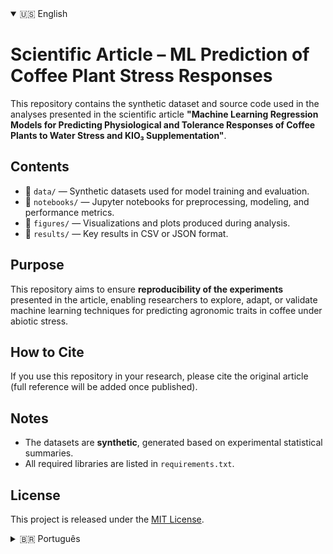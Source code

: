 <!-- Simulação de abas usando detalhes -->
<details open>
<summary>🇺🇸 English</summary>

# Scientific Article – ML Prediction of Coffee Plant Stress Responses

This repository contains the synthetic dataset and source code used in the analyses presented in the scientific article **"Machine Learning Regression Models for Predicting Physiological and Tolerance Responses of Coffee Plants to Water Stress and KIO₃ Supplementation"**.

## Contents

- 📁 `data/` — Synthetic datasets used for model training and evaluation.
- 📁 `notebooks/` — Jupyter notebooks for preprocessing, modeling, and performance metrics.
- 📁 `figures/` — Visualizations and plots produced during analysis.
- 📄 `results/` — Key results in CSV or JSON format.

## Purpose

This repository aims to ensure **reproducibility of the experiments** presented in the article, enabling researchers to explore, adapt, or validate machine learning techniques for predicting agronomic traits in coffee under abiotic stress.

## How to Cite

If you use this repository in your research, please cite the original article (full reference will be added once published).

## Notes

- The datasets are **synthetic**, generated based on experimental statistical summaries.
- All required libraries are listed in `requirements.txt`.

## License

This project is released under the [MIT License](LICENSE).

</details>

<details>
<summary>🇧🇷 Português</summary>

# Artigo Científico – Predição de Respostas do Cafeeiro ao Estresse Hídrico com ML

Este repositório contém o conjunto de dados sintéticos e os códigos utilizados nas análises apresentadas no artigo científico **"Modelos de Regressão por Aprendizado de Máquina para Predição das Respostas Fisiológicas e de Tolerância do Cafeeiro ao Estresse Hídrico e Suplementação com KIO₃"**.

## Conteúdo

- 📁 `data/` — Conjuntos de dados sintéticos utilizados para treino e avaliação dos modelos.
- 📁 `notebooks/` — Notebooks Jupyter com etapas de pré-processamento, modelagem e análise de desempenho.
- 📁 `figures/` — Visualizações e gráficos produzidos durante a análise.
- 📄 `results/` — Resultados principais em formato CSV ou JSON.

## Objetivo

Este repositório foi criado para garantir a **reprodutibilidade dos experimentos** apresentados no artigo, permitindo que pesquisadores explorem, adaptem ou validem técnicas de aprendizado de máquina para predição de características agronômicas do cafeeiro sob estresses abióticos.

## Como citar

Se você utilizar este repositório em seus trabalhos, por favor, cite o artigo original (a referência completa será adicionada assim que publicada).

## Observações

- Os dados utilizados são **sintéticos**, gerados com base em estatísticas experimentais.
- As bibliotecas e dependências necessárias estão listadas em `requirements.txt`.

## Licença

Este projeto está licenciado sob a [MIT License](LICENSE).

</details>
